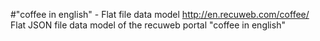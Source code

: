 #"coffee in english" - Flat file data model
http://en.recuweb.com/coffee/
Flat JSON file data model of the recuweb portal "coffee in english"
